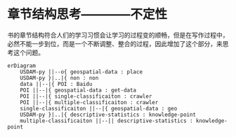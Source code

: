 # 章节结构思考————不定性
书的章节结构符合人们的学习习惯会让学习的过程变的顺畅，但是在写作过程中，必然不能一步到位，而是一个不断调整、整合的过程，因此增加了这个部分，来思考这个问题。


```mermaid
erDiagram
    USDAM-py ||--o{ geospatial-data : place 
    USDAM-py }|..|{ non : non
    data ||--|{ POI : Baidu
    POI ||--|{ geospatial-data : get-data
    POI ||--|{ single-classificaiton : crawler
    POI ||--|{ multiple-classificaiton : crawler
    single-classificaiton ||--|{ geospatial-data : geo
    USDAM-py }|..|{ descriptive-statistics : knowledge-point
    multiple-classificaiton ||--|| descriptive-statistics : knowledge-point
```



